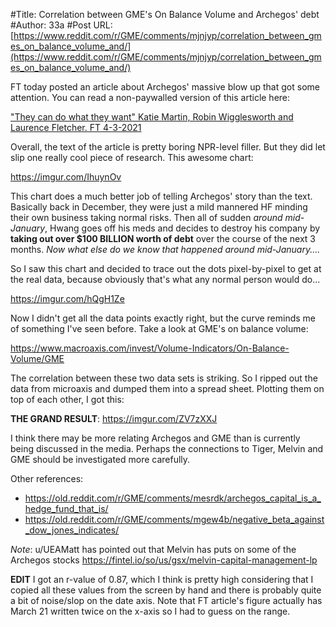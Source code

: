 #Title: Correlation between GME's On Balance Volume and Archegos' debt
#Author: 33a
#Post URL: [https://www.reddit.com/r/GME/comments/mjnjyp/correlation_between_gmes_on_balance_volume_and/](https://www.reddit.com/r/GME/comments/mjnjyp/correlation_between_gmes_on_balance_volume_and/)


FT today posted an article about Archegos' massive blow up that got some attention.  You can read a non-paywalled version of this article here:

["They can do what they want" 
Katie Martin, Robin Wigglesworth and Laurence Fletcher.  FT 4-3-2021](https://archive.is/iKrGX)

Overall, the text of the article is pretty boring NPR-level filler.  But they did let slip one really cool piece of research.  This awesome chart:

https://imgur.com/IhuynOv

This chart does a much better job of telling Archegos' story than the text.  Basically back in December, they were just a mild mannered HF minding their own business taking normal risks.  Then all of sudden *around mid-January*, Hwang goes off his meds and decides to destroy his company by **taking out over $100 BILLION worth of debt** over the course of the next 3 months.  *Now what else do we know that happened around mid-January....*

So I saw this chart and decided to trace out the dots pixel-by-pixel to get at the real data, because obviously that's what any normal person would do...

https://imgur.com/hQgH1Ze

Now I didn't get all the data points exactly right, but the curve reminds me of something I've seen before.  Take a look at GME's on balance volume:

https://www.macroaxis.com/invest/Volume-Indicators/On-Balance-Volume/GME

The correlation between these two data sets is striking.  So I ripped out the data from microaxis and dumped them into a spread sheet.  Plotting them on top of each other, I got this:

**THE GRAND RESULT**: https://imgur.com/ZV7zXXJ

I think there may be more relating Archegos and GME than is currently being discussed in the media. Perhaps the connections to Tiger, Melvin and GME should be investigated more carefully.

Other references:

* https://old.reddit.com/r/GME/comments/mesrdk/archegos_capital_is_a_hedge_fund_that_is/
* https://old.reddit.com/r/GME/comments/mgew4b/negative_beta_against_dow_jones_indicates/

*Note*: u/UEAMatt has pointed out that Melvin has puts on some of the Archegos stocks https://fintel.io/so/us/gsx/melvin-capital-management-lp

**EDIT** I got an r-value of 0.87, which I think is pretty high considering that I copied all these values from the screen by hand and there is probably quite a bit of noise/slop on the date axis.  Note that FT article's figure actually has March 21 written twice on the x-axis so I had to guess on the range.